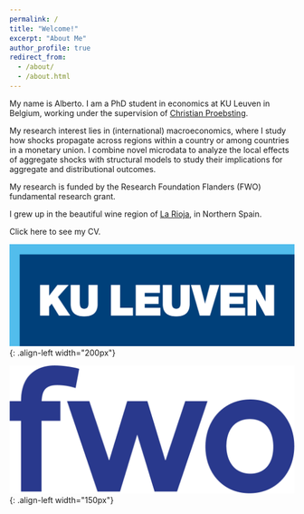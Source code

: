 ```yaml
---
permalink: /
title: "Welcome!"
excerpt: "About Me"
author_profile: true
redirect_from: 
  - /about/
  - /about.html
---
```


My name is Alberto. I am a PhD student in economics at KU Leuven in Belgium, working under the supervision of [Christian Proebsting](https://sites.google.com/site/proebstingchristian/home).

My research interest lies in (international) macroeconomics, where I study how shocks propagate across regions within a country or among countries in a monetary union. I combine novel microdata to analyze the local effects of aggregate shocks with structural models to study their implications for aggregate and distributional outcomes.

My research is funded by the Research Foundation Flanders (FWO) fundamental research grant.

I grew up in the beautiful wine region of [La Rioja](https://www.spain.info/en/region/la-rioja/), in Northern Spain.

Click here to see my CV.


![KU Leuven logo](images/kuleuven-logo.png){: .align-left width="200px"}

![FWO logo](images/fwo_kleur.png){: .align-left width="150px"}